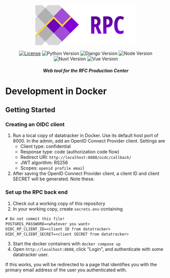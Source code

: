 <div align="center">

<img src="https://raw.githubusercontent.com/ietf-tools/common/main/assets/logos/rpc.svg" alt="RPC" height="125" />

<!-- [![Release](https://img.shields.io/github/release/ietf-tools/rpc.svg?style=flat&maxAge=300)](https://github.com/ietf-tools/rpc/releases) -->
[![License](https://img.shields.io/github/license/ietf-tools/rpc)](https://github.com/ietf-tools/rpc/blob/main/LICENSE)
![Python Version](https://img.shields.io/badge/python-3.11-blue?logo=python&logoColor=white)
![Django Version](https://img.shields.io/badge/django-4-teal?logo=django&logoColor=white)
![Node Version](https://img.shields.io/badge/node.js-20-green?logo=node.js&logoColor=white)
![Nuxt Version](https://img.shields.io/badge/nuxt-3-green?logo=nuxt.js&logoColor=white)
![Vue Version](https://img.shields.io/badge/vue-3-green?logo=vue.js&logoColor=white)

##### Web tool for the RFC Production Center

</div>

# Development in Docker

## Getting Started

### Creating an OIDC client
1. Run a local copy of datatracker in Docker. Use its default host port of 8000. In the admin, add an OpenID Connect Provider client. Settings are
   - Client type: confidential
   - Response type: code (authorization code flow)
   - Redirect URI: `http://localhost:8888/oidc/callback/`
   - JWT algorithm: RS256
   - Scopes: `openid profile email`
2. After saving the OpenID Connect Provider client, a client ID and client SECRET will be generated. Note these.

### Set up the RPC back end
1. Check out a working copy of this repository
2. In your working copy, create `secrets.env` containing
```
# Do not commit this file!
POSTGRES_PASSWORD=<whatever you want>
OIDC_RP_CLIENT_ID=<client ID from datatracker>
OIDC_RP_CLIENT_SECRET=<client SECRET from datatracker>
```
3. Start the docker containers with `docker compose up`
4. Open `http://localhost:8888`, click "Login", and authenticate with some datatracker user.

If this works, you will be redirected to a page that identifies you with the primary email address of the user you authenticated with.
